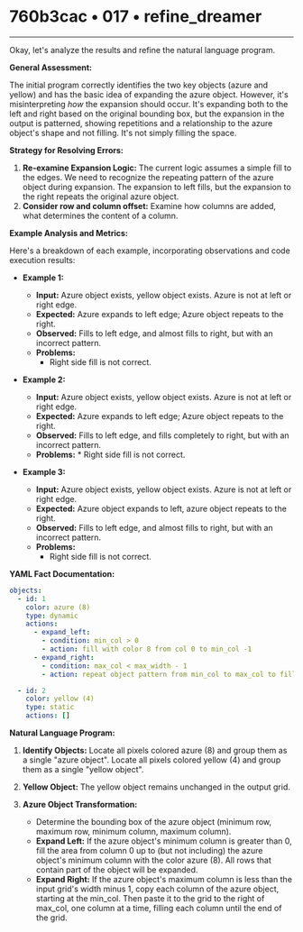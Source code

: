 # 760b3cac • 017 • refine_dreamer

---
Okay, let's analyze the results and refine the natural language program.

**General Assessment:**

The initial program correctly identifies the two key objects (azure and yellow) and has the basic idea of expanding the azure object. However, it's misinterpreting *how* the expansion should occur. It's expanding both to the left and right based on the original bounding box, but the expansion in the output is patterned, showing repetitions and a relationship to the azure object's shape and not filling. It's not simply filling the space.

**Strategy for Resolving Errors:**

1.  **Re-examine Expansion Logic:** The current logic assumes a simple fill to the edges. We need to recognize the repeating pattern of the azure object during expansion. The expansion to left fills, but the expansion to the right repeats the original azure object.
2. **Consider row and column offset:** Examine how columns are added, what determines the content of a column.

**Example Analysis and Metrics:**

Here's a breakdown of each example, incorporating observations and code execution results:

*   **Example 1:**
    *   **Input:** Azure object exists, yellow object exists. Azure is not at left or right edge.
    *   **Expected:** Azure expands to left edge; Azure object repeats to the right.
    *   **Observed:** Fills to left edge, and almost fills to right, but with an incorrect pattern.
    *   **Problems:**
        *   Right side fill is not correct.

*   **Example 2:**
    *   **Input:** Azure object exists, yellow object exists. Azure is not at left or right edge.
    *   **Expected:** Azure expands to left edge; Azure object repeats to the right.
    *   **Observed:** Fills to left edge, and fills completely to right, but with an incorrect pattern.
    *    **Problems:**
        *   Right side fill is not correct.

*   **Example 3:**
    *   **Input:** Azure object exists, yellow object exists. Azure is not at left or right edge.
    *   **Expected:** Azure object expands to left, azure object repeats to the right.
    *   **Observed:**  Fills to left edge, and almost fills to right, but with an incorrect pattern.
    *   **Problems:**
        *   Right side fill is not correct.

**YAML Fact Documentation:**

```yaml
objects:
  - id: 1
    color: azure (8)
    type: dynamic
    actions:
      - expand_left:
        - condition: min_col > 0
        - action: fill with color 8 from col 0 to min_col -1
      - expand_right:
        - condition: max_col < max_width - 1
        - action: repeat object pattern from min_col to max_col to fill columns, starting from max_col+1 to max_width -1

  - id: 2
    color: yellow (4)
    type: static
    actions: []

```

**Natural Language Program:**

1.  **Identify Objects:** Locate all pixels colored azure (8) and group them as a single "azure object". Locate all pixels colored yellow (4) and group them as a single "yellow object".

2.  **Yellow Object:** The yellow object remains unchanged in the output grid.

3.  **Azure Object Transformation:**
    *   Determine the bounding box of the azure object (minimum row, maximum row, minimum column, maximum column).
    *   **Expand Left:** If the azure object's minimum column is greater than 0, fill the area from column 0 up to (but not including) the azure object's minimum column with the color azure (8). All rows that contain part of the object will be expanded.
    *   **Expand Right:** If the azure object's maximum column is less than the input grid's width minus 1, copy each column of the azure object, starting at the min_col. Then paste it to the grid to the right of max\_col, one column at a time, filling each column until the end of the grid.


